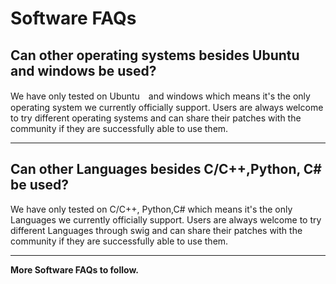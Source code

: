 # Software FAQs

## Can other operating systems besides Ubuntu and windows be used?

We have only tested on Ubuntu　and windows which means it's the only operating system we currently officially support. Users are always welcome to try different operating systems and can share their patches with the community if they are successfully able to use them.

---
## Can other Languages besides C/C++,Python, C# be used?

We have only tested on C/C++, Python,C# which means it's the only Languages we currently officially support. Users are always welcome to try different Languages through swig and can share their patches with the community if they are successfully able to use them.

---
**More Software FAQs to follow.**
